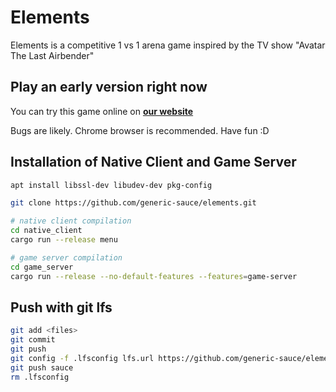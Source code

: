# Elements
Elements is a competitive 1 vs 1 arena game inspired by the TV show "Avatar The Last Airbender"

## Play an early version right now
You can try this game online on [**our website**](https://generic-sauce.de)

Bugs are likely. Chrome browser is recommended. Have fun :D

## Installation of Native Client and Game Server
```bash
apt install libssl-dev libudev-dev pkg-config

git clone https://github.com/generic-sauce/elements.git

# native client compilation
cd native_client
cargo run --release menu

# game server compilation
cd game_server
cargo run --release --no-default-features --features=game-server
```

## Push with git lfs
```bash
git add <files>
git commit
git push
git config -f .lfsconfig lfs.url https://github.com/generic-sauce/elements.git/info/lfs
git push sauce
rm .lfsconfig
```


